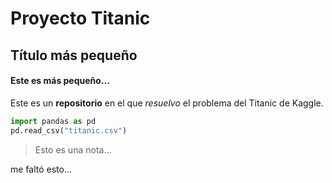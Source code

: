 # Proyecto Titanic 
## Título más pequeño
#### Este es más pequeño... 

Este es un **repositorio** en el que *resuelvo* el problema del Titanic de Kaggle.

```python
import pandas as pd
pd.read_csv("titanic.csv")
```

> Esto es una nota...

me faltó esto... 